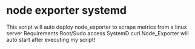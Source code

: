 # node exporter systemd
This script will auto deploy node_exporter to scrape metrics from a linux server
Requirements
Root/Sudo access
SystemD
curl
Node_Exporter will auto start after executing my script!

